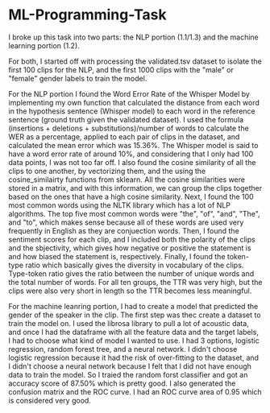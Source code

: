 # ML-Programming-Task

I broke up this task into two parts: the NLP portion (1.1/1.3) and the machine learning portion (1.2).

For both, I started off with processing the validated.tsv dataset to isolate the first 100 clips for the NLP, and the first 1000 clips with the "male" or "female" gender labels to train the model.

For the NLP portion I found the Word Error Rate of the Whisper Model by implementing my own function that calculated the distance from each word in the hypothesis sentence (Whisper model) to each word in the reference sentence (ground truth given the validated dataset). I used the formula (insertions + deletions + substitutions)/number of words to calculate the WER as a percentage, applied to each pair of clips in the dataset, and calculated the mean error which was 15.36%. The Whisper model is said to have a word error rate of around 10%, and considering that I only had 100 data points, I was not too far off. I also found the cosine similarity of all the clips to one another, by vectorizing them, and the using the cosine_similairty functions from sklearn. All the cosine similarities were stored in a matrix, and with this information, we can group the clips together based on the ones that have a high cosine similarity. Next, I found the 100 most common words using the NLTK library which has a lot of NLP algorithms. The top five most common words were "the", "of", "and", "The", and "to", which makes sense because all of these words are used very frequently in English as they are conjuection words. Then, I found the sentiment scores for each clip, and I included both the polarity of the clips and the sbjectivity, which gives how negative or positive the statement is and how biased the statement is, respectively. Finally, I found the token-type ratio which basically gives the diversity in vocabulary of the clips. Type-token ratio gives the ratio between the number of unique words and the total number of words. For all ten groups, the TTR was very high, but the clips were also very short in length so the TTR becomes less meaningful. 

For the machine leanring portion, I had to create a model that predicted the gender of the speaker in the clip. The first step was thec create a dataset to train the model on. I used the librosa library to pull a lot of acoustic data, and once I had the dataframe with all the feature data and the target labels, I had to choose what kind of model I wanted to use. I had 3 options, logistic regression, random forest tree, and a neural network. I didn't choose logistic regression because it had the risk of over-fitting to the dataset, and I didn't choose a neural network because I felt that I did not have enough data to train the model. So I traied the random forst classifier and got an accuracy score of 87.50% which is pretty good. I also generated the confusion matrix and the ROC curve. I had an ROC curve area of 0.95 which is considered very good. 
 
